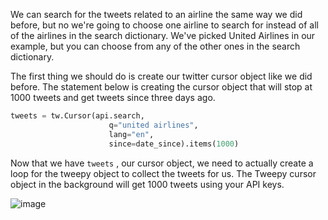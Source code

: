 <!--title={Creating a time series dataframe}-->

We can search for the tweets related to an airline the same way we did before, but no we're going to choose one airline to search for instead of all of the airlines in the search dictionary. We've picked United Airlines in our example, but you can choose from any of the other ones in the search dictionary. 



The first thing we should do is create our twitter cursor object like we did before. The statement below is creating the cursor object that will stop at 1000 tweets and get tweets since three days ago. 

```python
tweets = tw.Cursor(api.search,
                      q="united airlines",
                      lang="en",
                      since=date_since).items(1000)
```

Now that we have `tweets` , our cursor object, we need to actually create a loop for the tweepy object to collect the tweets for us. The Tweepy cursor object in the background will get 1000 tweets using your API keys. 

![image](https://images.pexels.com/photos/1154619/pexels-photo-1154619.jpeg?auto=compress&cs=tinysrgb&dpr=1&w=500)